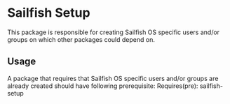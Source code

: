 Sailfish Setup
==============

This package is responsible for creating Sailfish OS specific users and/or groups on which
other packages could depend on.

Usage
-----

A package that requires that Sailfish OS specific users and/or groups are
already created should have following prerequisite:
Requires(pre): sailfish-setup
